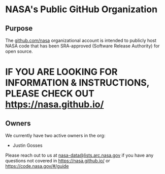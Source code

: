 # NASA's Public GitHub Organization

## Purpose
The [github.com/nasa](https://github.com/nasa/) organizational account is intended to publicly host NASA code that has been SRA-approved (Software Release Authority) for open source. 

# IF YOU ARE LOOKING FOR INFORMATION & INSTRUCTIONS, PLEASE CHECK OUT https://nasa.github.io/

## Owners
We currently have two active owners in the org:
+ Justin Gosses

Please reach out to us at nasa-data@lists.arc.nasa.gov if you have any questions not covered in https://nasa.github.io/ or https://code.nasa.gov/#/guide
